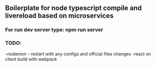 ## Boilerplate for node typescript compile and livereload based on microservices

### For run dev server type: npm run server

### TODO:
-nodemon - restart with any configs and official files changes
-react on client build with webpack